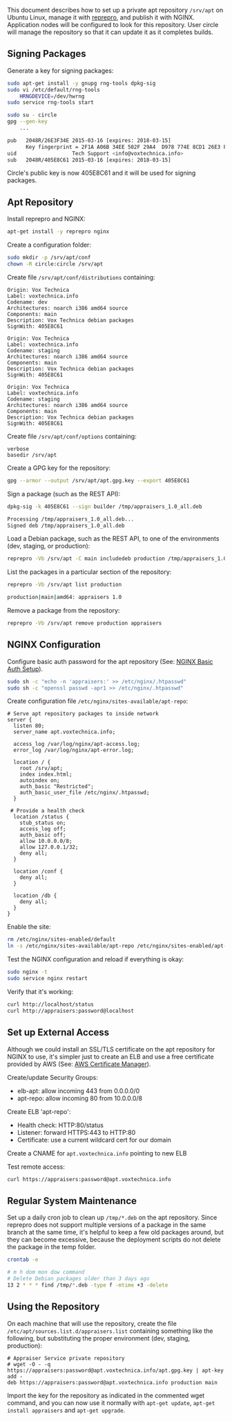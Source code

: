 This document describes how to set up a private apt repository `/srv/apt` on Ubuntu Linux, manage it with [reprepro](http://mirrorer.alioth.debian.org/), and publish it with NGINX. Application nodes will be configured to look for this repository. User circle will manage the repository so that it can update it as it completes builds.

## Signing Packages

Generate a key for signing packages:
```bash
sudo apt-get install -y gnupg rng-tools dpkg-sig
sudo vi /etc/default/rng-tools
    HRNGDEVICE=/dev/hwrng
sudo service rng-tools start

sudo su - circle
gpg --gen-key
    ...

pub   2048R/26E3F34E 2015-03-16 [expires: 2018-03-15]
      Key fingerprint = 2F1A A06B 34EE 502F 29A4  D978 774E 8CD1 26E3 F34E
uid                  Tech Support <info@voxtechnica.info>
sub   2048R/405E8C61 2015-03-16 [expires: 2018-03-15]
```

Circle's public key is now 405E8C61 and it will be used for signing packages.

## Apt Repository

Install reprepro and NGINX:
```bash
apt-get install -y reprepro nginx
```

Create a configuration folder:
```bash
sudo mkdir -p /srv/apt/conf
chown -R circle:circle /srv/apt
```

Create file `/srv/apt/conf/distributions` containing:
```
Origin: Vox Technica
Label: voxtechnica.info
Codename: dev
Architectures: noarch i386 amd64 source
Components: main
Description: Vox Technica debian packages
SignWith: 405E8C61

Origin: Vox Technica
Label: voxtechnica.info
Codename: staging
Architectures: noarch i386 amd64 source
Components: main
Description: Vox Technica debian packages
SignWith: 405E8C61

Origin: Vox Technica
Label: voxtechnica.info
Codename: staging
Architectures: noarch i386 amd64 source
Components: main
Description: Vox Technica debian packages
SignWith: 405E8C61
```

Create file `/srv/apt/conf/options` containing:
```
verbose
basedir /srv/apt
```

Create a GPG key for the repository:
```bash
gpg --armor --output /srv/apt/apt.gpg.key --export 405E8C61
```

Sign a package (such as the REST API):
```bash
dpkg-sig -k 405E8C61 --sign builder /tmp/appraisers_1.0_all.deb

Processing /tmp/appraisers_1.0_all.deb...
Signed deb /tmp/appraisers_1.0_all.deb
```

Load a Debian package, such as the REST API, to one of the environments (dev, staging, or production):
```bash
reprepro -Vb /srv/apt -C main includedeb production /tmp/appraisers_1.0_all.deb
```

List the packages in a particular section of the repository:
```bash
reprepro -Vb /srv/apt list production

production|main|amd64: appraisers 1.0
```

Remove a package from the repository:
```bash
reprepro -Vb /srv/apt remove production appraisers
```

## NGINX Configuration

Configure basic auth password for the apt repository (See: [NGINX Basic Auth Setup](https://www.digitalocean.com/community/tutorials/how-to-set-up-password-authentication-with-nginx-on-ubuntu-14-04)).
```bash
sudo sh -c "echo -n 'appraisers:' >> /etc/nginx/.htpasswd"
sudo sh -c "openssl passwd -apr1 >> /etc/nginx/.htpasswd"
```

Create configuration file `/etc/nginx/sites-available/apt-repo`:
```
# Serve apt repository packages to inside network
server {
  listen 80;
  server_name apt.voxtechnica.info;

  access_log /var/log/nginx/apt-access.log;
  error_log /var/log/nginx/apt-error.log;

  location / {
    root /srv/apt;
    index index.html;
    autoindex on;
    auth_basic "Restricted";
    auth_basic_user_file /etc/nginx/.htpasswd; 
  }

 # Provide a health check
  location /status {
    stub_status on;
    access_log off;
    auth_basic off;
    allow 10.0.0.0/8;
    allow 127.0.0.1/32;
    deny all;
  }

  location /conf {
    deny all;
  }

  location /db {
    deny all;
  }
}
```

Enable the site:
```bash
rm /etc/nginx/sites-enabled/default
ln -s /etc/nginx/sites-available/apt-repo /etc/nginx/sites-enabled/apt-repo
```

Test the NGINX configuration and reload if everything is okay:
```bash
sudo nginx -t
sudo service nginx restart
```

Verify that it's working:
```bash
curl http://localhost/status
curl http://appraisers:password@localhost
```

## Set up External Access

Although we could install an SSL/TLS certificate on the apt repository for NGINX to use, it's simpler just to create an ELB and use a free certificate provided by AWS (See: [AWS Certificate Manager](https://aws.amazon.com/certificate-manager/)).

Create/update Security Groups:
* elb-apt: allow incoming 443 from 0.0.0.0/0
* apt-repo: allow incoming 80 from 10.0.0.0/8

Create ELB 'apt-repo':
* Health check: HTTP:80/status
* Listener: forward HTTPS:443 to HTTP:80
* Certificate: use a current wildcard cert for our domain

Create a CNAME for `apt.voxtechnica.info` pointing to new ELB

Test remote access:

```bash
curl https://appraisers:password@apt.voxtechnica.info
```

## Regular System Maintenance

Set up a daily cron job to clean up `/tmp/*.deb` on the apt repository. Since reprepro does not support multiple versions of a package in the same branch at the same time, it's helpful to keep a few old packages around, but they can become excessive, because the deployment scripts do not delete the package in the temp folder.

```bash
crontab -e

# m h dom mon dow command
# Delete Debian packages older than 3 days ago
13 2 * * * find /tmp/*.deb -type f -mtime +3 -delete
```

## Using the Repository

On each machine that will use the repository, create the file `/etc/apt/sources.list.d/appraisers.list` containing something like the following, but substituting the proper environment (dev, staging, production):

```
# Appraiser Service private repository
# wget -O - -q https://appraisers:password@apt.voxtechnica.info/apt.gpg.key | apt-key add -
deb https://appraisers:password@apt.voxtechnica.info production main
```

Import the key for the repository as indicated in the commented wget command, and you can now use it normally with `apt-get update`, `apt-get install appraisers` and `apt-get upgrade`.
